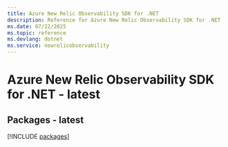 ```yaml
---
title: Azure New Relic Observability SDK for .NET
description: Reference for Azure New Relic Observability SDK for .NET
ms.date: 07/22/2025
ms.topic: reference
ms.devlang: dotnet
ms.service: newrelicobservability
---
```

# Azure New Relic Observability SDK for .NET - latest
## Packages - latest
[!INCLUDE [packages](new-relic-observability-index.md)]